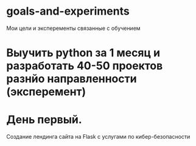 # goals-and-experiments
Мои цели и эксперементы связанные с обучением

# Выучить python за 1 месяц и разработать 40-50 проектов разнйо направленности (эксперемент) 


# День первый.
Создание лендинга сайта на Flask с услугами по кибер-безопасности
